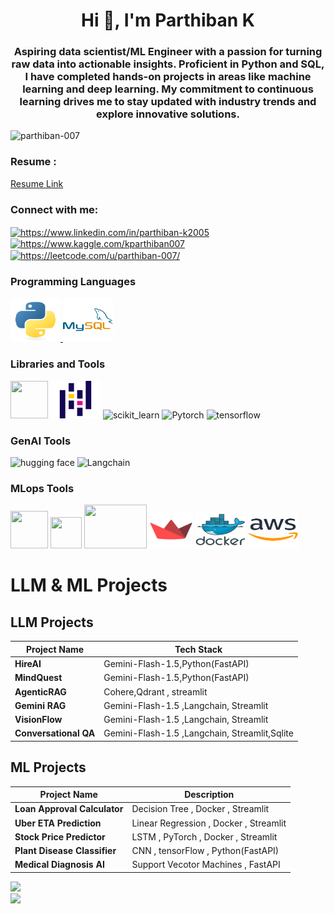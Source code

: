 <h1 align="center">Hi 👋, I'm Parthiban K</h1>
<h3 align="center">Aspiring data scientist/ML Engineer with a passion for turning raw data into actionable insights. Proficient in Python and SQL, I
 have completed hands-on projects in areas like machine learning and deep learning. My commitment to continuous
 learning drives me to stay updated with industry trends and explore innovative solutions.</h3>

<p align="left"> <img src="https://komarev.com/ghpvc/?username=parthiban-007&label=Profile%20views&color=0e75b6&style=flat" alt="parthiban-007" /> </p>

<h3 align="left">Resume : </h3>
<a href="https://drive.google.com/file/d/1hJRFBaOWgk8OIOXMGyrvf0ixMLc9lkj1/view?usp=drivesdk" target="blank">Resume Link</a>

<h3 align="left">Connect with me:</h3>
<p align="left">

<a href="https://linkedin.com/in/parthiban-k2005" target="blank"><img align="center" src="https://raw.githubusercontent.com/rahuldkjain/github-profile-readme-generator/master/src/images/icons/Social/linked-in-alt.svg" alt="https://www.linkedin.com/in/parthiban-k2005" height="30" width="40" /></a>
<a href="https://kaggle.com/kparthiban007" target="blank"><img align="center" src="https://raw.githubusercontent.com/rahuldkjain/github-profile-readme-generator/master/src/images/icons/Social/kaggle.svg" alt="https://www.kaggle.com/kparthiban007" height="30" width="40" /></a>
<a href="https://www.leetcode.com/u/parthiban-007/" target="blank"><img align="center" src="https://raw.githubusercontent.com/rahuldkjain/github-profile-readme-generator/master/src/images/icons/Social/leet-code.svg" alt="https://leetcode.com/u/parthiban-007/" height="30" width="40" /></a>
</p>

<h3 align="left">Programming Languages </h3>
<p align="left">
<a href="https://www.python.org" target="_blank" rel="noreferrer"> <img src="https://raw.githubusercontent.com/devicons/devicon/master/icons/python/python-original.svg" alt="python" width="80" height="70"/> </a>
<a href="https://www.mysql.com/" target="_blank" rel="noreferrer"> <img src="https://raw.githubusercontent.com/devicons/devicon/master/icons/mysql/mysql-original-wordmark.svg" alt="mysql" width="80" height="70"/></a> 

</p>
<h3 align="left">Libraries and Tools</h3>
<p align="left">
<img src="https://static-00.iconduck.com/assets.00/file-type-numpy-icon-476x512-106d391z.png" height="60" width="60">
<img src="https://raw.githubusercontent.com/devicons/devicon/2ae2a900d2f041da66e950e4d48052658d850630/icons/pandas/pandas-original.svg" alt="pandas" width="80" height="60"/> 
 <img src="https://upload.wikimedia.org/wikipedia/commons/0/05/Scikit_learn_logo_small.svg" alt="scikit_learn" width="80" height="60"/> 
  <img src="https://shiftlab.github.io/pytorch/assets/images/pytorch-logo.png" alt="Pytorch" width="80" height="80"/> 
 <img src="https://www.vectorlogo.zone/logos/tensorflow/tensorflow-icon.svg" alt="tensorflow" width="80" height="60"/> 

</p>
<p >
 <h3 align="left">GenAI Tools</h3>
<p align="left">
<img src="https://huggingface.co/datasets/huggingface/brand-assets/resolve/main/hf-logo.png" alt="hugging face" width="80" height="60"/> 
<img src="https://www.calsoftinc.com/wp-content/uploads/2023/06/LangChain-logo.png" alt="Langchain" width="100" height="60"/> 
</p>

<p >
 <h3 align="left">MLops Tools</h3>
<p align="left">
<img src="https://img.icons8.com/?size=100&id=20906&format=png&color=000000"  width="60" height="60"/>
<img src="https://github.com/mlflow-automation.png"  width="50" height="50"/>
 <img src="https://learnmonkey.github.io/images/programming/python/fastapi/logo.png"  width="100" height="70"/>

<img src="https://raw.githubusercontent.com/github/explore/968d1eb8fb6b704c6be917f0000283face4f33ee/topics/streamlit/streamlit.png" alt="Streamlit" width="70" height="60"/> 
<img src="https://raw.githubusercontent.com/devicons/devicon/master/icons/docker/docker-original-wordmark.svg" alt="docker" width="80" height="60"/> 
<img src="https://raw.githubusercontent.com/devicons/devicon/master/icons/amazonwebservices/amazonwebservices-original-wordmark.svg" alt="aws" width="80" height="60"/> 
</p>


#  LLM & ML Projects  

##  LLM Projects
| Project Name  | Tech Stack |
|--------------|------------|
| **HireAI**  | Gemini-Flash-1.5,Python(FastAPI)  |
| **MindQuest**  | Gemini-Flash-1.5,Python(FastAPI) |
| **AgenticRAG**  | Cohere,Qdrant , streamlit |
| **Gemini RAG**  | Gemini-Flash-1.5 ,Langchain, Streamlit |
| **VisionFlow**  | Gemini-Flash-1.5 ,Langchain, Streamlit |
| **Conversational QA**  | Gemini-Flash-1.5 ,Langchain, Streamlit,Sqlite |


##  ML Projects
| Project Name  | Description |
|--------------|------------|
| **Loan Approval Calculator**  | Decision Tree , Docker , Streamlit  |
| **Uber ETA Prediction**  |  Linear Regression , Docker , Streamlit |
| **Stock Price Predictor**  | LSTM , PyTorch , Docker , Streamlit |
| **Plant Disease Classifier**  | CNN , tensorFlow , Python(FastAPI)  |
| **Medical Diagnosis AI**  | Support Vecotor Machines , FastAPI |



![](https://github-readme-streak-stats.herokuapp.com/?user=PARTHIBAN-007&theme=dark&hide_border=false)<br/>
![](https://github-readme-stats.vercel.app/api/top-langs/?username=PARTHIBAN-007&theme=dark&hide_border=false&include_all_commits=false&count_private=false&layout=compact)
